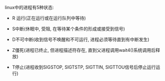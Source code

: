linux中的进程有5种状态:

+ R 运行(正在运行或在运行队列中等待)

+ S中断(休眠中, 受阻, 在等待某个条件的形成或接受到信号)

+ D不可中断(收到信号不唤醒和不可运行, 进程必须等待直到有中断发生)

+ Z僵死(进程已终止, 但进程描述符存在, 直到父进程调用wait4()系统调用后释放)

+ T停止(进程收到SIGSTOP, SIGTSTP, SIGTTIN, SIGTTOU信号后停止运行运行)